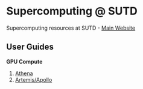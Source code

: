# Supercomputing @ SUTD
Supercomputing resources at SUTD - [Main Website](https://computing.sutd.edu.sg/)

## User Guides

**GPU Compute**

1. [Athena](athena.md)
2. [Artemis/Apollo](devbox.md)


